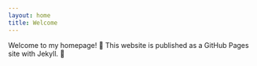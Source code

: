 ```yaml
---
layout: home
title: Welcome
---
```


Welcome to my homepage! :tada:
This website is published as a GitHub Pages site with Jekyll. :page_with_curl:
